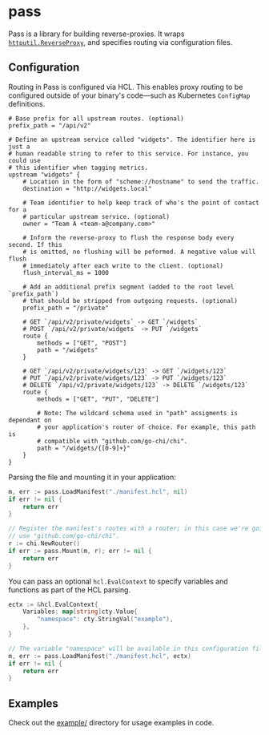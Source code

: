 # pass

Pass is a library for building reverse-proxies. It wraps
[`httputil.ReverseProxy`](https://golang.org/pkg/net/http/httputil/#ReverseProxy),
and specifies routing via configuration files.

## Configuration

Routing in Pass is configured via HCL. This enables proxy routing to be
configured outside of your binary's code—such as Kubernetes `ConfigMap`
definitions.

```hcl
# Base prefix for all upstream routes. (optional)
prefix_path = "/api/v2"

# Define an upstream service called "widgets". The identifier here is just a
# human readable string to refer to this service. For instance, you could use
# this identifier when tagging metrics.
upstream "widgets" {
    # Location in the form of "scheme://hostname" to send the traffic.
    destination = "http://widgets.local" 

    # Team identifier to help keep track of who's the point of contact for a
    # particular upstream service. (optional)
    owner = "Team A <team-a@company.com>"

    # Inform the reverse-proxy to flush the response body every second. If this
    # is omitted, no flushing will be peformed. A negative value will flush
    # immediately after each write to the client. (optional)
    flush_interval_ms = 1000

    # Add an additional prefix segment (added to the root level `prefix_path`)
    # that should be stripped from outgoing requests. (optional)
    prefix_path = "/private"

    # GET `/api/v2/private/widgets` -> GET `/widgets`
    # POST `/api/v2/private/widgets` -> PUT `/widgets`
    route {
        methods = ["GET", "POST"]
        path = "/widgets"
    }

    # GET `/api/v2/private/widgets/123` -> GET `/widgets/123`
    # PUT `/api/v2/private/widgets/123` -> PUT `/widgets/123`
    # DELETE `/api/v2/private/widgets/123` -> DELETE `/widgets/123`
    route {
        methods = ["GET", "PUT", "DELETE"]

        # Note: The wildcard schema used in "path" assigments is dependant on
        # your application's router of choice. For example, this path is
        # compatible with "github.com/go-chi/chi".
        path = "/widgets/{[0-9]+}"
    }
}
```

Parsing the file and mounting it in your application:

```go
m, err := pass.LoadManifest("./manifest.hcl", nil)
if err != nil {
	return err
}

// Register the manifest's routes with a router; in this case we're going to
// use "github.com/go-chi/chi".
r := chi.NewRouter()
if err := pass.Mount(m, r); err != nil {
	return err
}
```

You can pass an optional `hcl.EvalContext` to specify variables and functions as
part of the HCL parsing.

```go
ectx := &hcl.EvalContext{
	Variables: map[string]cty.Value{
		"namespace": cty.StringVal("example"),
	},
}

// The variable "namespace" will be available in this configuration file.
m, err := pass.LoadManifest("./manifest.hcl", ectx)
if err != nil {
	return err
}
```

## Examples

Check out the [example/](example) directory for usage examples in code.
